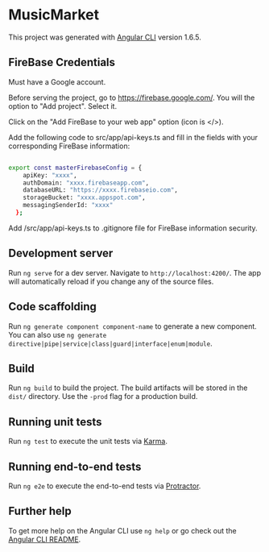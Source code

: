 # MusicMarket

This project was generated with [Angular CLI](https://github.com/angular/angular-cli) version 1.6.5.

## FireBase Credentials

Must have a Google account.

Before serving the project, go to https://firebase.google.com/. You will the option to "Add project". Select it.

Click on the "Add FireBase to your web app" option (icon is </>).

Add the following code to src/app/api-keys.ts and fill in the fields with your corresponding FireBase information:

```bash

export const masterFirebaseConfig = {
    apiKey: "xxxx",
    authDomain: "xxxx.firebaseapp.com",
    databaseURL: "https://xxxx.firebaseio.com",
    storageBucket: "xxxx.appspot.com",
    messagingSenderId: "xxxx"
  };

```

Add /src/app/api-keys.ts to .gitignore file for FireBase information security. 


## Development server

Run `ng serve` for a dev server. Navigate to `http://localhost:4200/`. The app will automatically reload if you change any of the source files.

## Code scaffolding

Run `ng generate component component-name` to generate a new component. You can also use `ng generate directive|pipe|service|class|guard|interface|enum|module`.

## Build

Run `ng build` to build the project. The build artifacts will be stored in the `dist/` directory. Use the `-prod` flag for a production build.

## Running unit tests

Run `ng test` to execute the unit tests via [Karma](https://karma-runner.github.io).

## Running end-to-end tests

Run `ng e2e` to execute the end-to-end tests via [Protractor](http://www.protractortest.org/).

## Further help

To get more help on the Angular CLI use `ng help` or go check out the [Angular CLI README](https://github.com/angular/angular-cli/blob/master/README.md).
